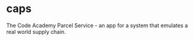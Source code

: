 # caps
The Code Academy Parcel Service - an app for a system that emulates a real world supply chain.
